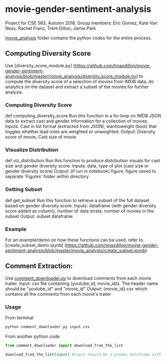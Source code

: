 # movie-gender-sentiment-analysis
Project for CSE 583, Autumn 2018.
Group members: Eric Gomez, Kate Van Ness, Rachel Franz, Trent Dillon, Jamie Park

[movie_analysis](https://github.com/tmaxdillon/movie-gender-sentiment-analysis/tree/master/movie_analysis) folder contains the python codes for the entire process. 

## Computing Diversity Score
Use [diversity_score_module.py] (https://github.com/tmaxdillon/movie-gender-sentiment-analysis/blob/master/movie_analysis/diversity_score_module.py) to compute the diversity score of a selection of movies from IMDB data, do analytics on the dataset and extract a subset of the movies for further analysis.

### Computing Diversity Score
def computing_diversity_score
Run this function in a for loop on IMDB JSON data to extract cast and gender information for a collection of movies.
Inputs: Cast in list format (extracted from JSON), wanttoweight (bool) that toggles whether lead roles are weighted or unweighted.
Output: Diversity score of movie, Cast size of movie

### Visualize Distribution
def viz_distribution
Run this function to produce distribution visuals for cast size and gender diversity score.
Inputs: data, type of plot (cast size or gender diversity score)
Output: (if run in notebook) figure, figure saved to separate 'Figures' folder within directory

### Getting Subset
def get_subset
Run this function to retrieve a subset of the full dataset based on gender diversity score.
Inputs: dataframe (with gender diversity score added as column), number of data strata, number of movies in the subset
Output: subset dataframe

### Example
For an example/demo on how these functions can be used, refer to [create_subset_demo.ipynb] (https://github.com/tmaxdillon/movie-gender-sentiment-analysis/blob/master/movie_analysis/create_subset.ipynb) 

## Comment Extraction: 
Use [comment_downloader.py](https://github.com/tmaxdillon/movie-gender-sentiment-analysis/blob/master/movie_analysis/comment_downloader.py) to download comments from each movie trailer.
Input: csv file containing (youtube_id, movie_id)s. The header name should be "youtube_id" and "movie_id"
Output: {movie_id}.csv which contains all the comments from each movie's trailer

### Usage 
From terminal
```bash
python comment_downloader.py input.csv
```
From another python code
```python
from comment_downloader import download_from_the_list

download_from_the_list(input) #input should be a pandas dataframe with the columns "youtube_id" and "movie_id"
```

